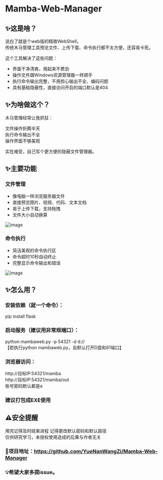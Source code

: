 # Mamba-Web-Manager  

## ✨这是啥？  
说白了就是个web版的精致WebShell。  
传统木马管理工具预览文件、上传下载、命令执行都不太方便，还容易卡死。  
  
这个工具解决了这些问题：  

- 界面干净清爽，用起来不费劲  
- 操作文件跟Windows资源管理器一样顺手  
- 执行命令输出完整，不用担心输出不全、编码问题  
- 具有基础隐蔽性，直接访问开启的端口默认是404
## ✨为啥做这个？  
木马管理经常让我抓狂：  

文件操作折腾半天  
执行命令输出不全  
操作界面不够美观  

实在难受，自己写个更方便的隐蔽文件管理器。  

## ✨主要功能  

### 文件管理  
- 像电脑一样浏览服务器文件  
- 直接预览图片、视频、代码、文本文档  
- 易于上传下载，支持拖拽  
- 文件大小自动换算  
  
![image](https://github.com/user-attachments/assets/7d654d00-1dbd-4f23-b6b5-493c01521fd9)

  
### 命令执行
- 简洁美观的命令执行区  
- 命令超时10秒自动终止  
- 完整显示命令输出和错误  
  
![image](https://github.com/user-attachments/assets/62fffc93-d44f-4b58-a3ab-9fd34a01b84b)

  
## ✨怎么用？
### 安装依赖（就一个命令）：  
pip install flask  
### 启动服务（建议用非常规端口）：  
python mambaweb.py -p 54321 -d d://  
【若执行python mambaweb.py，会默认打开D盘和81端口】  
### 浏览器访问：  
http://目标IP:54321/mamba  
http://目标IP:54321/mamba/out  
账号密码默认都是a 
### 建议打包成EXE使用

## ⚠️安全提醒
用完记得及时结束进程
记得更改默认密码和默认路径  
仅供研究学习，未授权使用造成的后果与作者无关 

### 🔗项目地址：https://github.com/YueNanWangZi/Mamba-Web-Manager
### 💡希望大家多提issue。  
